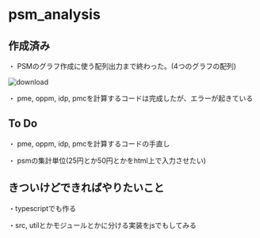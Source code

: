 # psm_analysis

## 作成済み
・ PSMのグラフ作成に使う配列出力まで終わった。(4つのグラフの配列)

![download](https://github.com/Ko-nifuramu/psm_analysis/assets/115874828/55f1e850-684f-4415-879e-634da38a5c5d)

・ pme, oppm, idp, pmcを計算するコードは完成したが、エラーが起きている

## To Do
・ pme, oppm, idp, pmcを計算するコードの手直し

・ psmの集計単位(25円とか50円とかをhtml上で入力させたい)

## きついけどできればやりたいこと
・typescriptでも作る

・src, utilとかモジュールとかに分ける実装をjsでもしてみる
